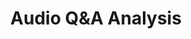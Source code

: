 ---
title: Audio Q&A Analysis
emoji: 🎙️
colorFrom: blue
colorTo: green
sdk: streamlit
app_file: main_demo.py
pinned: false
---